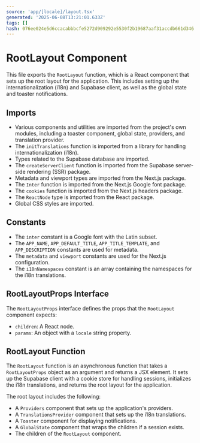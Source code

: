 ```yaml
---
source: 'app/[locale]/layout.tsx'
generated: '2025-06-08T13:21:01.633Z'
tags: []
hash: 076ee024e5d6ccacabbbcfe5272d909292e5530f2b19687aaf31accdb661d346
---
```

# RootLayout Component

This file exports the `RootLayout` function, which is a React component that sets up the root layout for the application. This includes setting up the internationalization (i18n) and Supabase client, as well as the global state and toaster notifications.

## Imports

- Various components and utilities are imported from the project's own modules, including a toaster component, global state, providers, and translation provider.
- The `initTranslations` function is imported from a library for handling internationalization (i18n).
- Types related to the Supabase database are imported.
- The `createServerClient` function is imported from the Supabase server-side rendering (SSR) package.
- Metadata and viewport types are imported from the Next.js package.
- The `Inter` function is imported from the Next.js Google font package.
- The `cookies` function is imported from the Next.js headers package.
- The `ReactNode` type is imported from the React package.
- Global CSS styles are imported.

## Constants

- The `inter` constant is a Google font with the Latin subset.
- The `APP_NAME`, `APP_DEFAULT_TITLE`, `APP_TITLE_TEMPLATE`, and `APP_DESCRIPTION` constants are used for metadata.
- The `metadata` and `viewport` constants are used for the Next.js configuration.
- The `i18nNamespaces` constant is an array containing the namespaces for the i18n translations.

## RootLayoutProps Interface

The `RootLayoutProps` interface defines the props that the `RootLayout` component expects:

- `children`: A React node.
- `params`: An object with a `locale` string property.

## RootLayout Function

The `RootLayout` function is an asynchronous function that takes a `RootLayoutProps` object as an argument and returns a JSX element. It sets up the Supabase client with a cookie store for handling sessions, initializes the i18n translations, and returns the root layout for the application.

The root layout includes the following:

- A `Providers` component that sets up the application's providers.
- A `TranslationsProvider` component that sets up the i18n translations.
- A `Toaster` component for displaying notifications.
- A `GlobalState` component that wraps the children if a session exists.
- The children of the `RootLayout` component.
